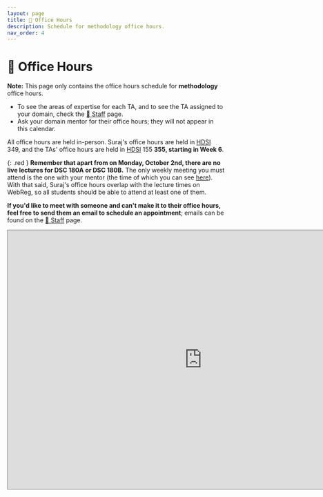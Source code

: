 ```yaml
---
layout: page
title: 📆 Office Hours
description: Schedule for methodology office hours.
nav_order: 4
---
```


# 📆 Office Hours

**Note:** This page only contains the office hours schedule for **methodology** office hours.
- To see the areas of expertise for each TA, and to see the TA assigned to your domain, check the [🙋 Staff](../staff) page.
- Ask your domain mentor for their office hours; they will not appear in this calendar.

All office hours are held in-person. Suraj's office hours are held in [HDSI](https://map.concept3d.com/?id=1005#!m/246301) 349, and the TAs' office hours are held in [HDSI](https://map.concept3d.com/?id=1005#!m/246301) <strikethrough>155</strikethrough> <b>355, starting in Week 6</b>.

{: .red }
**Remember that apart from on Monday, October 2nd, there are no live lectures for DSC 180A or DSC 180B.** The only weekly meeting you must attend is the one with your mentor (the time of which you can see [here](https://dsc-capstone.org/enrollment)). With that said, Suraj's office hours overlap with the lecture times on WebReg, so all students should be able to attend at least one of them.

**If you'd like to meet with someone and can't make it to their office hours, feel free to send them an email to schedule an appointment**; emails can be found on the [🙋 Staff](../staff) page.

<iframe src="https://calendar.google.com/calendar/embed?height=600&wkst=1&bgcolor=%23ffffff&ctz=America%2FLos_Angeles&showTitle=0&mode=WEEK&src=Y18zMjQ2YjU5YmM5NzA4ZGQ5OWJkMjNlYmZjNWVlYTIwODg2YTgyY2EzYjc5ZWFmNzhiNzBlOTNmOGMzMmY5NmNjQGdyb3VwLmNhbGVuZGFyLmdvb2dsZS5jb20&color=%23616161" style="border:solid 1px #777" width="900" height="600" frameborder="0" scrolling="no"></iframe>